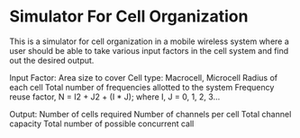 # Simulator For Cell Organization
This is a simulator for cell organization in a mobile wireless system where a user should be able to take various input factors in the cell system and find out the desired output.
 
Input Factor:
Area size to cover
Cell type: Macrocell, Microcell
Radius of each cell
Total number of frequencies allotted to the system
Frequency reuse factor, N = I2 + J2 + (I * J); where I, J = 0, 1, 2, 3…

Output:
Number of cells required
Number of channels per cell
Total channel capacity
Total number of possible concurrent call
